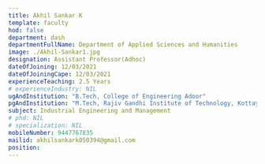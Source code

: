 ```yaml
---
title: Akhil Sankar K
template: faculty
hod: false
department: dash
departmentFullName: Department of Applied Sciences and Humanities
image: ./Akhil-Sankar1.jpg
designation: Assistant Professor(Adhoc)
dateOfJoining: 12/03/2021
dateOfJoiningCape: 12/03/2021 
experienceTeaching: 2.5 Years
# experienceIndustry: NIL
ugAndInstitution: "B.Tech, College of Engineering Adoor"
pgAndInstitution: "M.Tech, Rajiv Gandhi Institute of Technology, Kottayam"
subject: Industrial Engineering and Management
# phd: NIL
# specialization: NIL
mobileNumber: 9447767835
mailid: akhilsankark050394@gmail.com
position: 
---
```

